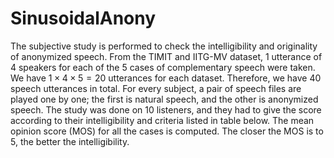 # SinusoidalAnony



The subjective study is performed to check the intelligibility and originality of anonymized speech. From the TIMIT and IITG-MV dataset, $1$ utterance of $4$ speakers for each of the $5$ cases of complementary speech were taken. We have $1 \times 4 \times 5 = 20$ utterances for each dataset. Therefore, we have $40$ speech utterances in total. For every subject, a pair of speech files are played one by one; the first is natural speech, and the other is anonymized speech. The study was done on $10$ listeners, and they had to give the score according to their intelligibility and criteria listed in table below. The mean opinion score (MOS) for all the cases is computed. The closer the MOS is to $5$, the better the intelligibility.
